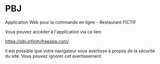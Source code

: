 # PBJ
Application Web pour la commande en ligne - Restaurant FICTIF

Vous pouvez accéder à l'application via ce lien:

https://pbj.infinityfreeapp.com/


Il est possible que votre navigateur vous avertisse à propos de la sécurité du site. Vous pouvez ignorer cet avertissement.
